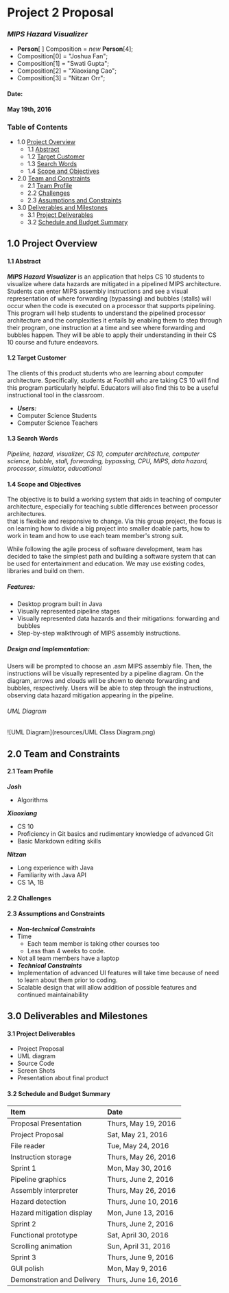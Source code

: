 # Project 2 Proposal
### *MIPS Hazard Visualizer*

* **Person**[  ] Composition = *new* **Person**[4];
 * Composition[0] = "Joshua Fan";
 * Composition[1] = "Swati Gupta";
 * Composition[2] = "Xiaoxiang Cao";
 * Composition[3] = "Nitzan Orr";

#### Date:
**May 19th, 2016**

### Table of Contents
* 1.0 [Project Overview](#1.0)
  * 1.1 [Abstract](#1.1)
  * 1.2 [Target Customer](#1.2)
  * 1.3 [Search Words](#1.3)
  * 1.4 [Scope and Objectives](#1.4)
* 2.0 [Team and Constraints](#2.0)
  * 2.1 [Team Profile](#2.1)
  * 2.2 [Challenges](#2.2)
  * 2.3 [Assumptions and Constraints](#2.3)
* 3.0 [Deliverables and Milestones](#3.0)
  * 3.1 [Project Deliverables](#3.1)
  * 3.2 [Schedule and Budget Summary](#3.2)

## 1.0 Project Overview

#### 1.1 Abstract
***MIPS Hazard Visualizer*** is an application that helps CS 10 students to visualize where data hazards are mitigated in a pipelined MIPS architecture. Students can enter MIPS assembly instructions and see a visual representation of where forwarding (bypassing) and bubbles (stalls) will occur when the code is executed on a processor that supports pipelining. 
This program will help students to understand the pipelined processor architecture and the complexities it entails by enabling them to step through their program, one instruction at a time and see where forwarding and bubbles happen. They will be able to apply their understanding in their CS 10 course and future endeavors.

#### 1.2 Target Customer
The clients of this product students who are learning about computer architecture. Specifically, students at Foothill who are taking CS 10 will find this program particularly helpful. Educators will also find this to be a useful instructional tool in the classroom.

* ***Users:***
 * Computer Science Students
 * Computer Science Teachers

#### 1.3 Search Words
*Pipeline, hazard, visualizer, CS 10, computer architecture, computer science, bubble, stall, forwarding, bypassing, CPU, MIPS, data hazard, processor, simulator, educational*

#### 1.4 Scope and Objectives

The objective is to build a working system that aids in teaching of computer architecture, especially for teaching subtle differences between processor architectures.  
that is flexible and responsive to change. Via this group project, the focus is on learning how to divide a big project into smaller doable parts, how to work in team and how to use each team member's strong suit.

While following the agile process of software development, team has decided to take the simplest path and building a software system that can be used for entertainment and education. We may use existing codes, libraries and build on them.

##### *Features:*
* Desktop program built in Java
* Visually represented pipeline stages
* Visually represented data hazards and their mitigations: forwarding and bubbles
* Step-by-step walkthrough of MIPS assembly instructions. 

##### *Design and Implementation:*
Users will be prompted to choose an .asm MIPS assembly file. Then, the instructions will be visually represented by a pipeline diagram. On the diagram, arrows and clouds will be shown to denote forwarding and bubbles, respectively. Users will be able to step through the instructions, observing data hazard mitigation appearing in the pipeline.

###### *UML Diagram*
![UML Diagram](resources/UML Class Diagram.png)

## 2.0 Team and Constraints

#### 2.1 Team Profile
***Josh***
 * Algorithms

***Xiaoxiang***
 * CS 10
 * Proficiency in Git basics and rudimentary knowledge of advanced Git
 * Basic Markdown editing skills

***Nitzan***
 * Long experience with Java
 * Familiarity with Java API
 * CS 1A, 1B

#### 2.2 Challenges

#### 2.3 Assumptions and Constraints

* ***Non-technical Constraints***
 * Time
    * Each team member is taking other courses too
    * Less than 4 weeks to code.
 * Not all team members have a laptop
* ***Technical Constraints***
 * Implementation of advanced UI features will take time because of need to learn about them prior to coding.
 * Scalable design that will allow addition of possible features and continued maintainability

## 3.0 Deliverables and Milestones

#### 3.1 Project Deliverables

* Project Proposal
* UML diagram
* Source Code
* Screen Shots
* Presentation about final product

#### 3.2 Schedule and Budget Summary

| Item                       	| Date                  |
| :---------------------------|:----------------------|
| Proposal Presentation	      | Thurs, May 19, 2016   |
| Project Proposal		          | Sat, May 21, 2016     |
| File reader			             	| Tue, May 24, 2016     |
| Instruction storage		      	| Thurs, May 26, 2016   |
| Sprint 1		                		| Mon, May 30, 2016     |
| Pipeline graphics			        | Thurs, June 2, 2016   |
| Assembly interpreter		     	| Thurs, May 26, 2016   |
| Hazard detection			         | Thurs, June 10, 2016  |
| Hazard mitigation display	 	| Mon, June 13, 2016    |
| Sprint 2 		               		| Thurs, June 2, 2016   |
| Functional prototype		     	| Sat, April 30, 2016   |
| Scrolling animation		      	| Sun, April 31, 2016   |
| Sprint 3				                | Thurs, June 9, 2016   |
| GUI polish		              		| Mon, May 9, 2016      |
| Demonstration and Delivery		| Thurs, June 16, 2016  |
